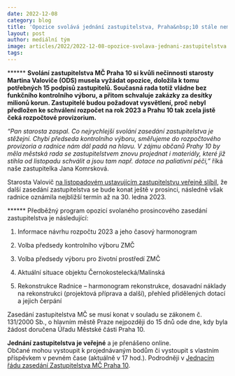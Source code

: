 ```yaml
---
date: 2022-12-08
category: blog
title: 'Opozice svolává jednání zastupitelstva, Praha&nbsp;10 stále nemá předsedu kontrolního výboru a míří do provizoria'
layout: post
author: mediální tým
image: articles/2022/2022-12-08-opozice-svolava-jednani-zastupitelstva.jpg
tags:
---
```


****** **Svolání zastupitelstva MČ Praha 10 si kvůli nečinnosti starosty Martina Valoviče (ODS) musela vyžádat opozice, doložila k tomu potřebných 15 podpisů zastupitelů. Současná rada totiž vládne bez funkčního kontrolního výboru, a přitom schvaluje zakázky za desítky milionů korun. Zastupitelé budou požadovat vysvětlení, proč nebyl předložen ke schválení rozpočet na rok 2023 a Prahu 10 tak zcela jistě čeká rozpočtové provizorium.**

_“Pan starosta zaspal. Co nejrychlejší svolání zasedání zastupitelstva je stěžejní. Chybí předseda kontrolního výboru, směřujeme do rozpočtového provizoria a radnice nám dál padá na hlavu. V zájmu občanů Prahy 10 by měla městská rada se zastupitelstvem znovu projednat i materiály, které již stihla od listopadu schválit a jsou tam např. dotace na paliativní péči,”_  říká naše zastupitelka Jana Komrsková.

Starosta Valovič  [na listopadovém ustavujícím zastupitelstvu veřejně slíbil](https://praha10.cz/Portals/0/docs/RaZ/steno/s2022-2026/steno_ustavujici.pdf?ver=2022-11-21-094501-220), že další zasedání zastupitelstva se bude konat ještě v prosinci, následně však radnice oznámila nejbližší termín až na 30. ledna 2023.

****** Předběžný program opozicí svolaného prosincového zasedání zastupitelstva je následující:

1) Informace návrhu rozpočtu 2023 a jeho časový harmonogram

2) Volba předsedy kontrolního výboru ZMČ

3) Volba předsedy výboru pro životní prostředí ZMČ

4) Aktuální situace objektu Černokostelecká/Malínská

5) Rekonstrukce Radnice – harmonogram rekonstrukce, dosavadní náklady na rekonstrukci (projektová příprava a další), přehled přidělených dotací a jejich čerpání

Zasedání zastupitelstva MČ se musí konat v souladu se zákonem  č. 131/2000 Sb., o hlavním městě Praze nejpozději do 15 dnů ode dne, kdy byla žádost doručena Úřadu Městské části Praha 10.

**Jednání zastupitelstva je veřejné**  a je přenášeno online.  
Občané mohou vystoupit k projednávaným bodům či vystoupit s vlastním příspěvkem v pevném čase (aktuálně v 17 hod.). Podrodněji v  [Jednacím řádu zasedání Zastupitelstva MČ Praha 10](https://praha10.cz/Portals/0/docs/RaZ/JR_ZMC_21_6_2021.pdf?ver=2021-07-01-142943-350).
